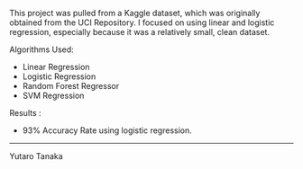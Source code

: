 This project was pulled from a Kaggle dataset, which was originally obtained from the UCI Repository. 
I focused on using linear and logistic regression, especially because it was a relatively small, clean dataset. 

Algorithms Used:
- Linear Regression
- Logistic Regression
- Random Forest Regressor
- SVM Regression

Results : 
- 93% Accuracy Rate using logistic regression. 


----
Yutaro Tanaka
